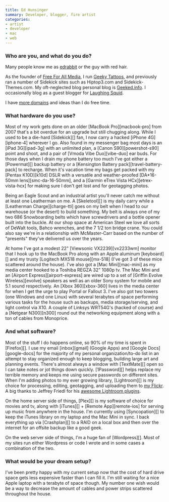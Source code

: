 ```yaml
---
title: Ed Hunsinger
summary: Developer, blogger, fire artist
categories:
- artist
- developer
- mac
- web
---
```


### Who are you, and what do you do?

Many people know me as [edrabbit](http://twitter.com/edrabbit "Ed's Twitter account.") or the guy with red hair.

As the founder of [Free For All Media](http://www.freeforallmedia.com "Ed's company."), I run [Geeky Tattoos](http://www.geekytattoos.com/ "What it says on the box."), and previously ran a number of Sidekick sites such as Hiptop3.com and Sidekick-Themes.com. My oft-neglected blog personal blog is [Geeked.info](http://www.geeked.info "Ed's website."). I occasionally blog as a guest blogger for [Laughing Squid](http://www.laughingsquid.com/ "The amused cephalopod.").

I have [more domains](http://www.urbandictionary.com/define.php?term=hunsinger%27s+disease "Ed's condition, defined by Urban Dictionary.") and ideas than I do free time.

### What hardware do you use?

Most of my work gets done on an older [MacBook Pro][macbook-pro] from 2007 that's a bit overdue for an upgrade but still chugging along. While I used to be a die-hard [Sidekick][] fan, I now carry a hacked [iPhone 4G][iphone-4] wherever I go. Also found in my messenger bag most days is an [iPad 3G][ipad-3g] with an unlimited plan, a [Canon S90][powershot-s90] point and shoot, and a pair of [Vmoda Vibe Duo][vibe-duo] ear buds. For those days when I drain my phone battery too much I've got either a [Powermat][] backup battery or a [Kensington Battery pack][travel-battery-pack] to recharge. When it's vacation time my bags get packed with my [Pentax K10D][k10d] DSLR with a versatile and weather-proofed [DA\*16-50mm lens][smc-da-16-50mm], and a [Garmin eTrex Vista HCx][etrex-vista-hcx] for making sure I don't get lost and for geotagging photos.

Being an Eagle Scout and an industrial artist you'll never catch me without at least one Leatherman on me. A [Skeletool][] is my daily carry while a [Leatherman Charge][charge-tti] goes on my belt when I head to our warehouse (or the desert) to build something. My belt is always one of my two 686 Snowboarding belts which have screwdrivers and a bottle opener built into the buckle. At our shop space at American Steel we love all sorts of DeWalt tools, Bahco wrenches, and the 7 1/2 ton bridge crane. You could also say we're in a relationship with McMaster-Carr based on the number of "presents" they've delivered us over the years.

At home I've got a modest 22" [Viewsonic VX2239][vx2233wm] monitor that I hook up to the MacBook Pro along with an Apple aluminum [keyboard][] and my trusty [Logitech MX518 mouse][mx-518] (I've got 3 of these mice scattered around the house). I've also got a [Mac Mini][mac-mini] as my media center hooked to a Toshiba REGZA 32" 1080p tv. The Mac Mini and an [Airport Express][airport-express] are wired up to a set of [Griffin Evolve Wireless][evolve] speakers as well as an older Sony system for mobile and 5.1 sound respectively. An [Xbox 360][xbox-360] lives in the media center for when I get the urge to play Portal or Fallout 3. I've also got two towers (one Windows and one Linux) with several terabytes of space performing various tasks for the house such as backups, media storage/serving, and light control via X10. A couple of Linksys WRT54G's (hacked of course) and a [Netgear N300][n300] round out the networking equipment along with a ton of cables from Monoprice.

### And what software?

Most of the stuff I do happens online, so 90% of my time is spent in [Firefox][]. I use my email [inbox][gmail] (Google Apps) and [Google Docs][google-docs] for the majority of my personal organization/to-do list in an attempt to stay organized enough to keep blogging, building large art and planning events. There's almost always a window with [TextMate][] open so I can take notes or jot things down quickly. [1Password][] helps replace my terrible memory and keeps me using secure passwords on different sites. When I'm adding photos to my ever growing library, [Lightroom][] is my choice for processing, editing, geotagging, and uploading them to [my Flickr](http://www.flickr.com/photos/edrabbit "Ed's Flickr account."). A big thanks to Jeffrey Friedl for his [awesome Lightroom plugins](http://regex.info/blog/lightroom-goodies "A collection of plugins for Lightroom.").

On the home server side of things, [Plex][] is my software of choice for movies and tv, along with [iTunes][] + [Remote App][remote-ios] for serving up music from anywhere in the house. I'm currently using [Syncopation][] to keep the iTunes library on my laptop and the Mac Mini in sync. I back everything up via [Crashplan][] to a RAID on a local box and then over the internet for an offsite backup like a good geek.

On the web server side of things, I'm a huge fan of [Wordpress][]. Most of my sites run either Wordpress or code I wrote and in some cases a combination of the two.

### What would be your dream setup?

I've been pretty happy with my current setup now that the cost of hard drive space gets less expensive faster than I can fill it. I'm still waiting for a nice Apple laptop with a terabyte of space though. My number one wish would be a way to decrease the amount of cables and power strips scattered throughout the house.